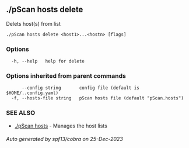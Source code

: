 ## ./pScan hosts delete

Delets host(s) from list

```
./pScan hosts delete <host1>...<hostn> [flags]
```

### Options

```
  -h, --help   help for delete
```

### Options inherited from parent commands

```
      --config string       config file (default is $HOME/..config.yaml)
  -f, --hosts-file string   pScan hosts file (default "pScan.hosts")
```

### SEE ALSO

* [./pScan hosts](./pScan_hosts.md)	 - Manages the host lists

###### Auto generated by spf13/cobra on 25-Dec-2023

